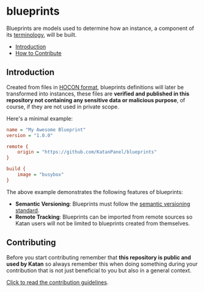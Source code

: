 # blueprints
Blueprints are models used to determine how an instance, a component of its [terminology](https://katan.org/docs/getting-started/ecosystem), will be built.

* [Introduction](#introduction)
* [How to Contribute](#contributing)

## Introduction

Created from files in [HOCON format](https://github.com/lightbend/config/blob/main/HOCON.md), blueprints definitions will later be transformed into instances, these files are **verified and published in this repository not containing any sensitive data or malicious purpose**, of course, if they are not used in private scope.

Here's a minimal example:
```ini
name = "My Awesome Blueprint"
version = "1.0.0"

remote {
    origin = "https://github.com/KatanPanel/blueprints"
}

build {
    image = "busybox"
}
```

The above example demonstrates the following features of blueprints:
* **Semantic Versioning**: Blueprints must follow the [semantic versioning standard](https://semver.org/).
* **Remote Tracking**: Blueprints can be imported from remote sources so Katan users will not be limited to blueprints created from themselves.

## Contributing

Before you start contributing remember that **this repository is public and used by Katan** so always
remember this when doing something during your contribution that is not just beneficial to you but also in a general
context.

[Click to read the contribution guidelines](https://github.com/KatanPanel/blueprints/blob/main/CONTRIBUTING.md).

